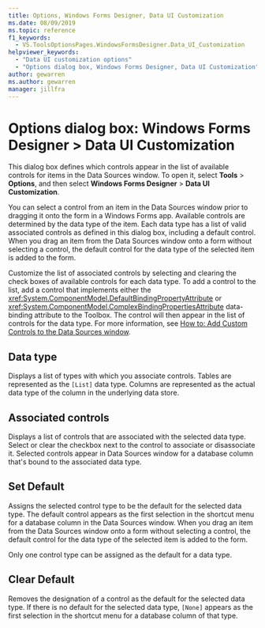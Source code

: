 ```yaml
---
title: Options, Windows Forms Designer, Data UI Customization
ms.date: 08/09/2019
ms.topic: reference
f1_keywords:
  - VS.ToolsOptionsPages.WindowsFormsDesigner.Data_UI_Customization
helpviewer_keywords:
  - "Data UI customization options"
  - "Options dialog box, Windows Forms Designer, Data UI Customization"
author: gewarren
ms.author: gewarren
manager: jillfra
---
```

# Options dialog box: Windows Forms Designer > Data UI Customization

This dialog box defines which controls appear in the list of available controls for items in the Data Sources window. To open it, select **Tools** > **Options**, and then select **Windows Forms Designer** > **Data UI Customization**.

You can select a control from an item in the Data Sources window prior to dragging it onto the form in a Windows Forms app. Available controls are determined by the data type of the item. Each data type has a list of valid associated controls as defined in this dialog box, including a default control. When you drag an item from the Data Sources window onto a form without selecting a control, the default control for the data type of the selected item is added to the form.

Customize the list of associated controls by selecting and clearing the check boxes of available controls for each data type. To add a control to the list, add a control that implements either the <xref:System.ComponentModel.DefaultBindingPropertyAttribute> or <xref:System.ComponentModel.ComplexBindingPropertiesAttribute> data-binding attribute to the Toolbox. The control will then appear in the list of controls for the data type. For more information, see [How to: Add Custom Controls to the Data Sources window](../..//data-tools/add-custom-controls-to-the-data-sources-window.md).

## Data type

Displays a list of types with which you associate controls. Tables are represented as the `[List]` data type. Columns are represented as the actual data type of the column in the underlying data store.

## Associated controls

Displays a list of controls that are associated with the selected data type. Select or clear the checkbox next to the control to associate or disassociate it. Selected controls appear in Data Sources window for a database column that's bound to the associated data type.

## Set Default

Assigns the selected control type to be the default for the selected data type. The default control appears as the first selection in the shortcut menu for a database column in the Data Sources window. When you drag an item from the Data Sources window onto a form without selecting a control, the default control for the data type of the selected item is added to the form.

Only one control type can be assigned as the default for a data type.

## Clear Default

Removes the designation of a control as the default for the selected data type. If there is no default for the selected data type, `[None]` appears as the first selection in the shortcut menu for a database column of that type.
